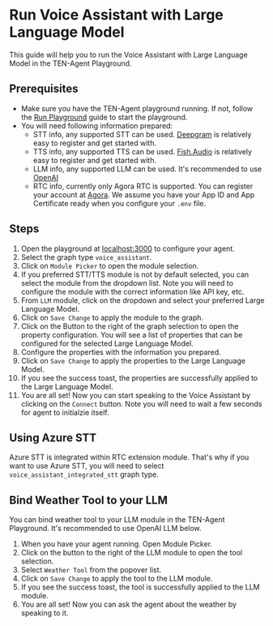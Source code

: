 # Run Voice Assistant with Large Language Model

This guide will help you to run the Voice Assistant with Large Language Model in the TEN-Agent Playground.

## Prerequisites

- Make sure you have the TEN-Agent playground running. If not, follow the [Run Playground](https://doc.theten.ai/ten-agent/quickstart) guide to start the playground.
- You will need following information prepared:
  - STT info, any supported STT can be used. [Deepgram](https://deepgram.com/) is relatively easy to register and get started with.
  - TTS info, any supported TTS can be used. [Fish.Audio](https://fish.audio/) is relatively easy to register and get started with.
  - LLM info, any supported LLM can be used. It's recommended to use [OpenAI](https://openai.com)
  - RTC info, currently only Agora RTC is supported. You can register your account at [Agora](https://www.agora.io/). We assume you have your App ID and App Certificate ready when you configure your `.env` file.

## Steps

1. Open the playground at [localhost:3000](http://localhost:3000) to configure your agent.
2. Select the graph type `voice_assistant`.
3. Click on `Module Picker` to open the module selection.
4. If you preferred STT/TTS module is not by default selected, you can select the module from the dropdown list. Note you will need to configure the module with the correct information like API key, etc.
5. From `LLM` module, click on the dropdown and select your preferred Large Language Model.
6. Click on `Save Change` to apply the module to the graph.
7. Click on the Button to the right of the graph selection to open the property configuration. You will see a list of properties that can be configured for the selected Large Language Model.
8. Configure the properties with the information you prepared.
9. Click on `Save Change` to apply the properties to the Large Language Model.
10. If you see the success toast, the properties are successfully applied to the Large Language Model.
11. You are all set! Now you can start speaking to the Voice Assistant by clicking on the `Connect` button. Note you will need to wait a few seconds for agent to initialzie itself.

## Using Azure STT

Azure STT is integrated within RTC extension module. That's why if you want to use Azure STT, you will need to select `voice_assistant_integrated_stt` graph type.

## Bind Weather Tool to your LLM

You can bind weather tool to your LLM module in the TEN-Agent Playground.
It's recommended to use OpenAI LLM below.

1. When you have your agent running. Open Module Picker.
2. Click on the button to the right of the LLM module to open the tool selection.
3. Select `Weather Tool` from the popover list.
4. Click on `Save Change` to apply the tool to the LLM module.
5. If you see the success toast, the tool is successfully applied to the LLM module.
6. You are all set! Now you can ask the agent about the weather by speaking to it.
